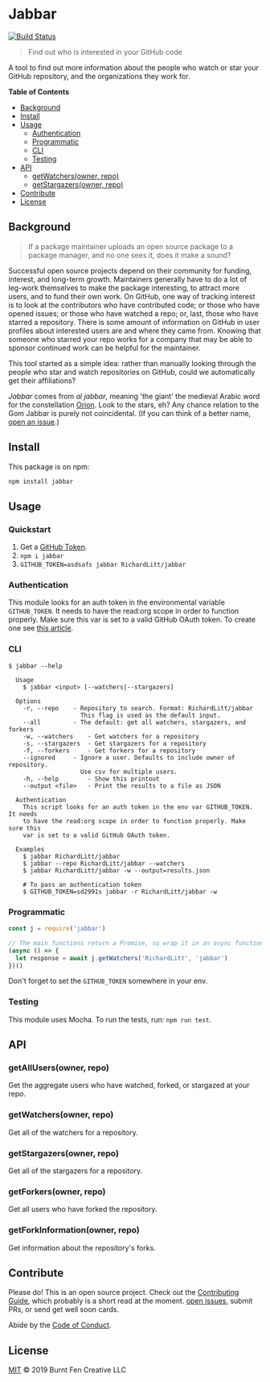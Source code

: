 # Jabbar

[![Build Status](https://travis-ci.org/RichardLitt/jabbar.svg?branch=master)](https://travis-ci.org/RichardLitt/jabbar)

> Find out who is interested in your GitHub code

A tool to find out more information about the people who watch or star your GitHub repository, and the organizations they work for.

**Table of Contents**

- [Background](#background)
- [Install](#install)
- [Usage](#usage)
  - [Authentication](#authentication)
  - [Programmatic](#programmatic)
  - [CLI](#cli)
  - [Testing](#testing)
- [API](#api)
  - [getWatchers(owner, repo)](#getwatchersowner-repo)
  - [getStargazers(owner, repo)](#getstargazersowner-repo)
- [Contribute](#contribute)
- [License](#license)

## Background

> If a package maintainer uploads an open source package to a package manager, and no one sees it, does it make a sound?

Successful open source projects depend on their community for funding, interest, and long-term growth. Maintainers generally have to do a lot of leg-work themselves to make the package interesting, to attract more users, and to fund their own work. On GitHub, one way of tracking interest is to look at the contributors who have contributed code; or those who have opened issues; or those who have watched a repo; or, last, those who have starred a repository. There is some amount of information on GitHub in user profiles about interested users are and where they came from. Knowing that someone who starred your repo works for a company that may be able to sponsor continued work can be helpful for the maintainer.

This tool started as a simple idea: rather than manually looking through the people who star and watch repositories on GitHub, could we automatically get their affiliations?

*Jabbar* comes from *al jabbar*, meaning 'the giant' the medieval Arabic word for the constellation [Orion](https://en.wikipedia.org/wiki/Orion_(constellation)). Look to the stars, eh? Any chance relation to the Gom Jabbar is purely not coincidental. (If you can think of a better name, [open an issue](https://github.com/RichardLitt/jabbar/issues/new).)

## Install

This package is on npm:

```sh
npm install jabbar
```

## Usage

### Quickstart

1. Get a [GitHub Token](https://help.github.com/articles/creating-a-personal-access-token-for-the-command-line/).
2. `npm i jabbar`
3. `GITHUB_TOKEN=asdsafs jabbar RichardLitt/jabbar`

### Authentication

This module looks for an auth token in the environmental variable `GITHUB_TOKEN`. It needs to have the read:org scope in order to function properly. Make sure this var is set to a valid GitHub OAuth token. To create one see [this article](https://help.github.com/articles/creating-a-personal-access-token-for-the-command-line/).

### CLI

```
$ jabbar --help

  Usage
    $ jabbar <input> [--watchers|--stargazers]

  Options
    -r, --repo    - Repository to search. Format: RichardLitt/jabbar
                    This flag is used as the default input.
    --all         - The default: get all watchers, stargazers, and forkers
    -w, --watchers    - Get watchers for a repository
    -s, --stargazers  - Get stargazers for a repository
    -f, --forkers     - Get forkers for a repository
    --ignored     - Ignore a user. Defaults to include owner of repository.
                    Use csv for multiple users.
    -h, --help        - Show this printout
    --output <file>   - Print the results to a file as JSON

  Authentication
    This script looks for an auth token in the env var GITHUB_TOKEN. It needs
    to have the read:org scope in order to function properly. Make sure this
    var is set to a valid GitHub OAuth token.

  Examples
    $ jabbar RichardLitt/jabbar
    $ jabbar --repo RichardLitt/jabbar --watchers
    $ jabbar RichardLitt/jabbar -w --output=results.json

    # To pass an authentication token
    $ GITHUB_TOKEN=sd2991s jabbar -r RichardLitt/jabbar -w
```

### Programmatic

```js
const j = require('jabbar')

// The main functions return a Promise, so wrap it in an async function
(async () => {
  let response = await j.getWatchers('RichardLitt', 'jabbar')
})()
```

Don't forget to set the `GITHUB_TOKEN` somewhere in your env.

### Testing

This module uses Mocha. To run the tests, run: `npm run test`.

## API

### getAllUsers(owner, repo)

Get the aggregate users who have watched, forked, or stargazed at your repo.

### getWatchers(owner, repo)

Get all of the watchers for a repository.

### getStargazers(owner, repo)

Get all of the stargazers for a repository.

### getForkers(owner, repo)

Get all users who have forked the repository.

### getForkInformation(owner, repo)

Get information about the repository's forks.

## Contribute

Please do! This is an open source project. Check out the [Contributing Guide](CONTRIBUTING.md), which probably is a short read at the moment. [open issues](https://github.com/RichardLitt/jabbar/issues/new), submit PRs, or send get well soon cards.

Abide by the [Code of Conduct](CODE_OF_CONDUCT.md).

## License

[MIT](LICENSE) © 2019 Burnt Fen Creative LLC
